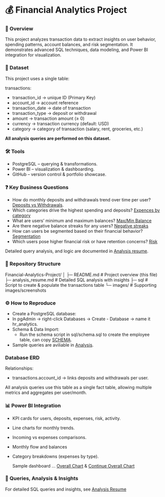 # 💰 Financial Analytics Project
### 📌 Overview
This project analyzes transaction data to extract insights on user behavior, spending patterns, account balances, and risk segmentation.
It demonstrates advanced SQL techniques, data modeling, and Power BI integration for visualization.

###  📂 Dataset
This project uses a single table:

transactions:
- transaction_id → unique ID (Primary Key)
- account_id → account reference
- transaction_date → date of transaction
- transaction_type → deposit or withdrawal
- amount → transaction amount (≥ 0)
- currency → transaction currency (default: USD)
- category → category of transaction (salary, rent, groceries, etc.)

**All analysis queries are performed on this dataset.**

### 🛠 Tools
- PostgreSQL – querying & transformations.
- Power BI – visualization & dashboarding.
- GitHub – version control & portfolio showcase.

### ❓ Key Business Questions
- How do monthly deposits and withdrawals trend over time per user? [Deposits vs Withdrawals](images/deposit_balance_expences.png).
- Which categories drive the highest spending and deposits? [Expences by category](images/deposit_balance_expences.png)
- What are users’ minimum and maximum balances? [Max/Min Balance](images/deposit_balance_expences.png)
- Are there negative balance streaks for any users? [Negative streaks](images/consecutive_negative_balance.png)
- How can users be segmented based on their financial behavior? [Segmentation](images/segmentation.png)
- Which users pose higher financial risk or have retention concerns? [Risk](images/risk.png)

Detailed query analysis, and logic are documented in [Analysis resume](sql/Analysis_resume.sql).

### 📁 Repository Structure
Financial-Analytics-Project/
│
├─ README.md                 # Project overview (this file)
├─ analysis_resume.md        # Detailed SQL analysis with insights
├─ sql                       # Script to create & populate the transactions table
└─ images/                   # Supporting images/screenshots

### ⚙️ How to Reproduce
- Create a PostgreSQL database:
- In pgAdmin → right-click Databases → Create - Database → name it hr_analytics.
- Schema & Data Import:
    * Run the schema script in sql/schema.sql to create the employee table, can copy [SCHEMA](sql/SCHEMA.sql).
- Sample queries are aviliable in [Analysis](sql/Analysis.sql).

### Database ERD
Relationships:
  - transactions.account_id → links deposits and withdrawals per user.

All analysis queries use this table as a single fact table, allowing multiple metrics and aggregates per user/month.

### 📊 Power BI Integration
- KPI cards for users, deposits, expenses, risk, activity.
- Line charts for monthly trends.
- Incoming vs expenses comparisons.
- Monthly flow and balances
- Category breakdowns (expenses by type).

    Sample dashboard ... [Overall Chart](images/overall_chart.png) & [Continue Overall Chart](images/Overall_chart_2.png)

### 📑 Queries, Analysis & Insights
For detailed SQL queries and insights, see [Analysis Resume](Analysis_resume.md)
